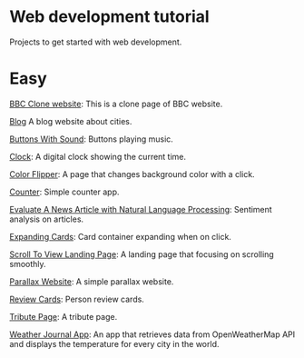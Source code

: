 # Web development tutorial

Projects to get started with web development.

# Easy
[BBC Clone website](BBC_Clone): This is a clone page of BBC website.

[Blog](Blog) A blog website about cities.

[Buttons With Sound](ButtonsWithSound): Buttons playing music.

[Clock](https://codepen.io/panagiotis1/pen/YzNQwZO): A digital clock showing the current time.

[Color Flipper](ColorFlipper): A page that changes background color with a click.

[Counter](Counter): Simple counter app.

[Evaluate A News Article with Natural Language Processing](nlpwebsite): Sentiment analysis on articles.

[Expanding Cards](https://codepen.io/panagiotis1/pen/xxgdYob): Card container expanding when on click.

[Scroll To View Landing Page](Landing-Page): A landing page that focusing on scrolling smoothly.

[Parallax Website](ParallaxWebsite): A simple parallax website.

[Review Cards](Review-Cards): Person review cards.

[Tribute Page](https://codepen.io/panagiotis1/pen/JjbqvoY): A tribute page.

[Weather Journal App](Weather-Journal-App): An app that retrieves data from OpenWeatherMap API and displays the temperature for every city in the world.
